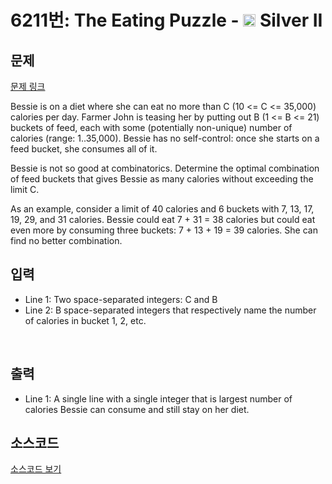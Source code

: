 # 6211번: The Eating Puzzle - <img src="https://static.solved.ac/tier_small/9.svg" style="height:20px" /> Silver II

<!-- performance -->

<!-- 문제 제출 후 깃허브에 푸시를 했을 때 제출한 코드의 성능이 입력될 공간입니다.-->

<!-- end -->

## 문제

[문제 링크](https://boj.kr/6211)


<p>Bessie is on a diet where she can eat no more than C (10 &lt;= C &lt;= 35,000) calories per day. Farmer John is teasing her by putting out B (1 &lt;= B &lt;= 21) buckets of feed, each with some (potentially non-unique) number of calories (range: 1..35,000). Bessie has no self-control: once she starts on a feed bucket, she consumes all of it.</p>

<p>Bessie is not so good at combinatorics. Determine the optimal combination of feed buckets that gives Bessie as many calories without exceeding the limit C.</p>

<p>As an example, consider a limit of 40 calories and 6 buckets with 7, 13, 17, 19, 29, and 31 calories. Bessie could eat 7 + 31 = 38 calories but could eat even more by consuming three buckets: 7 + 13 + 19 = 39 calories. She can find no better combination.</p>



## 입력


<ul>
<li>Line 1: Two space-separated integers: C and B</li>
<li>Line 2: B space-separated integers that respectively name the number of calories in bucket 1, 2, etc.</li>
</ul>

<p>&nbsp;</p>



## 출력


<ul>
<li>Line 1: A single line with a single integer that is largest number of calories Bessie can consume and still stay on her diet.</li>
</ul>



## 소스코드

[소스코드 보기](The%20Eating%20Puzzle.cpp)